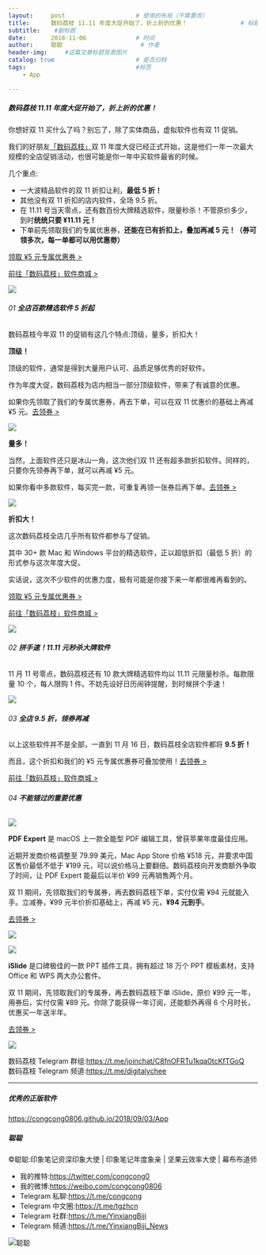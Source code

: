 ```yaml
---
layout:     post                    # 使用的布局（不需要改）
title:      数码荔枝 11.11 年度大促开始了，折上折的优惠！               # 标题 
subtitle:    #副标题
date:       2018-11-06              # 时间
author:     聪聪                      # 作者
header-img:     #这篇文章标题背景图片
catalog: true                       # 是否归档
tags:                               #标签
    - App

---
```


##### 数码荔枝 11.11 年度大促开始了，折上折的优惠！

你想好双 11 买什么了吗？别忘了，除了实体商品，虚拟软件也有双 11 促销。

我们的好朋友[「数码荔枝」](https://www.lizhi.io)双 11 年度大促已经正式开始，这是他们一年一次最大规模的全店促销活动，也很可能是你一年中买软件最省的时候。

几个重点:

- 一大波精品软件的双 11 折扣让利，**最低 5 折！**
- 其他没有双 11 折扣的店内软件，全场 9.5 折。
- 在 11.11 号当天零点，还有数百份大牌精选软件，限量秒杀！不管原价多少，到时**统统只要 ¥11.11 元！**
- 下单前先领取我们的专属优惠券，**还能在已有折扣上，叠加再减 5 元！（券可领多次，每一单都可以用优惠劵）**

[领取 ¥5 元专属优惠券 >](https://partner.lizhi.io/congcong/cp)<br>

[前往「数码荔枝」软件商城 >](https://lizhi.io/store)

![](http://ww1.sinaimg.cn/large/9b84e6acgy1fwy9rex3xaj20ku0gotaq.jpg)

###### 01 **全店百款精选软件 5 折起**

数码荔枝今年双 11 的促销有这几个特点:顶级，量多，折扣大！

**顶级！**

顶级的软件，通常是得到大量用户认可、品质足够优秀的好软件。

作为年度大促，数码荔枝为店内相当一部分顶级软件，带来了有诚意的优惠。

如果你先领取了我们的专属优惠券，再去下单，可以在双 11 优惠价的基础上再减 ¥5 元。[去领券 >](https://partner.lizhi.io/congcong/cp) 

![](http://ww1.sinaimg.cn/large/9b84e6acgy1fwy9r9lxd9j214j30ke22.jpg)

**量多！**

当然，上面软件还只是冰山一角，这次他们双 11 还有超多款折扣软件。同样的，只要你先领券再下单，就可以再减 ¥5 元。

如果你看中多款软件，每买完一款，可重复再领一张券后再下单。[去领券 >](https://partner.lizhi.io/congcong/cp) 

![](http://ww1.sinaimg.cn/large/9b84e6acgy1fwy9r5hnakj20h81kqak6.jpg)

**折扣大！**

这次数码荔枝全店几乎所有软件都参与了促销。

其中 30+ 款 Mac 和 Windows 平台的精选软件，正以超低折扣（最低 5 折）的形式参与这次年度大促。

实话说，这次不少软件的优惠力度，极有可能是你接下来一年都很难再看到的。

[领取 ¥5 元专属优惠券 >](https://partner.lizhi.io/congcong/cp)<br>

[前往「数码荔枝」软件商城 >](https://lizhi.io/store)

![](http://ww1.sinaimg.cn/large/9b84e6acgy1fwy9r0x389g20dw07iqmk.gif)

###### 02 **拼手速！11.11 元秒杀大牌软件**

11 月 11 号零点，数码荔枝还有 10 款大牌精选软件均以 11.11 元限量秒杀。每款限量 10 个，每人限购 1 件。不妨先设好日历闹钟提醒，到时候拼个手速！

![](http://ww1.sinaimg.cn/large/9b84e6acgy1fwy9quu21kj21680tgtsb.jpg)

###### 03 **全店 9.5 折，领券再减**

以上这些软件并不是全部，一直到 11 月 16 日，数码荔枝全店软件都将 **9.5 折！**

而且，这个折扣和我们的 ¥5 元专属优惠券可叠加使用！[去领券 >](https://partner.lizhi.io/congcong/cp)<br>

[前往「数码荔枝」软件商城 >](https://lizhi.io/store)

###### 04 **不能错过的重要优惠**

![](http://ww1.sinaimg.cn/large/9b84e6acgy1fwy9qomnwwj2074074jsa.jpg)

**PDF Expert** 是 macOS 上一款全能型 PDF 编辑工具，曾获苹果年度最佳应用。

近期开发商价格调整至 79.99 美元，Mac App Store 价格 ¥518 元，并要求中国区售价最低不低于 ¥199 元，可以说价格马上要翻倍。数码荔枝向开发商额外争取了时间，让 PDF Expert 能最后以半价 ¥99 元再销售两个月。

双 11 期间，先领取我们的专属券，再去数码荔枝下单，实付仅需 ¥94 元就能入手。立减券，¥99 元半价折扣基础上，再减 ¥5 元，**¥94 元到手**。

[去领券 >](https://partner.lizhi.io/congcong/pdf_expert_for_mac)

![](http://ww1.sinaimg.cn/large/9b84e6acgy1fwy9qioky0j21720mbax9.jpg)

![](http://ww1.sinaimg.cn/large/9b84e6acgy1fwy9qcrt2ej203c03caa1.jpg)

**iSlide** 是口碑极佳的一款 PPT 插件工具，拥有超过 18 万个 PPT 模板素材，支持 Office 和 WPS 两大办公套件。

双 11 期间，先领取我们的专属券，再去数码荔枝下单 iSlide，原价 ¥99 元一年，用券后，实付仅需 ¥89 元。你除了能获得一年订阅，还能额外再得 6 个月时长，优惠买一年送半年。

[去领券 >](https://partner.lizhi.io/congcong/islide)

![](http://ww1.sinaimg.cn/large/9b84e6acgy1fwy9q4ur6pj20xc09rjth.jpg)

数码荔枝 Telegram 群组:<https://t.me/joinchat/C8fnOFRTu1kqa0tcKfTGoQ><br>
数码荔枝 Telegram 频道:<https://t.me/digitalychee>

---

##### 优秀的正版软件
<https://congcong0806.github.io/2018/09/03/App>

##### 聪聪
&copy;聪聪:印象笔记资深印象大使 | 印象笔记年度象亲 | 坚果云效率大使 | 幕布布道师

* 我的推特:<https://twitter.com/congcong0>
* 我的微博:<https://weibo.com/congcong0806>
* Telegram 私聊:<https://t.me/congcong>
* Telegram 中文圈:<https://t.me/tgzhcn>
* Telegram 社群:<https://t.me/YinxiangBiji>
* Telegram 频道:<https://t.me/YinxiangBiji_News>

![聪聪](https://i.v2ex.co/3wc207g5.png)
